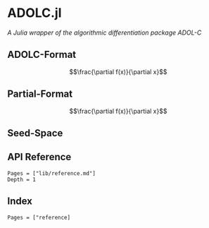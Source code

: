 # ADOLC.jl

*A Julia wrapper of the algorithmic differentiation package ADOL-C*


## ADOLC-Format
```math
\frac{\partial f(x)}{\partial x}
```

## Partial-Format
```math
\frac{\partial f(x)}{\partial x}
```

## Seed-Space

## API Reference
```@contents
Pages = ["lib/reference.md"]
Depth = 1
```


## Index
```@index
Pages = ["reference]
```